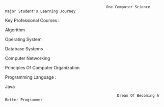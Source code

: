                                                   One Computer Science Major Student's Learning Journey

Key Professional Courses :

Algorithm

Operating System

Database Systems

Computer Networking

Principles Of Computer Organization

Programming Language :

Java

                                                       Dream Of Becoming A Better Programmer 
